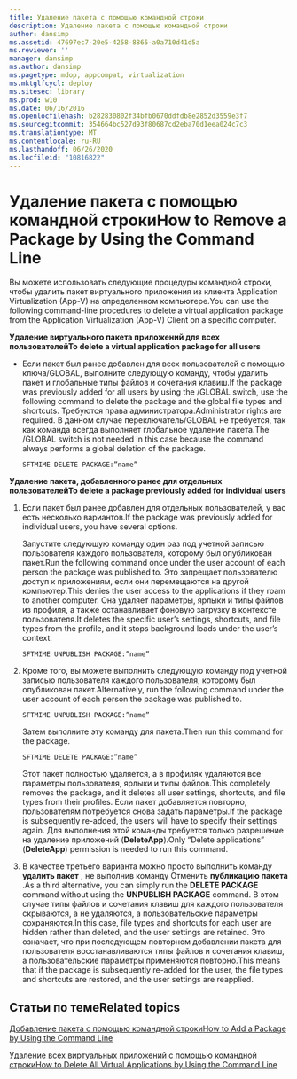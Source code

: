 ```yaml
---
title: Удаление пакета с помощью командной строки
description: Удаление пакета с помощью командной строки
author: dansimp
ms.assetid: 47697ec7-20e5-4258-8865-a0a710d41d5a
ms.reviewer: ''
manager: dansimp
ms.author: dansimp
ms.pagetype: mdop, appcompat, virtualization
ms.mktglfcycl: deploy
ms.sitesec: library
ms.prod: w10
ms.date: 06/16/2016
ms.openlocfilehash: b282830802f34bfb0670ddfdb8e2852d3559e3f7
ms.sourcegitcommit: 354664bc527d93f80687cd2eba70d1eea024c7c3
ms.translationtype: MT
ms.contentlocale: ru-RU
ms.lasthandoff: 06/26/2020
ms.locfileid: "10816822"
---
```

# <span data-ttu-id="e8243-103">Удаление пакета с помощью командной строки</span><span class="sxs-lookup"><span data-stu-id="e8243-103">How to Remove a Package by Using the Command Line</span></span>


<span data-ttu-id="e8243-104">Вы можете использовать следующие процедуры командной строки, чтобы удалить пакет виртуального приложения из клиента Application Virtualization (App-V) на определенном компьютере.</span><span class="sxs-lookup"><span data-stu-id="e8243-104">You can use the following command-line procedures to delete a virtual application package from the Application Virtualization (App-V) Client on a specific computer.</span></span>

**<span data-ttu-id="e8243-105">Удаление виртуального пакета приложений для всех пользователей</span><span class="sxs-lookup"><span data-stu-id="e8243-105">To delete a virtual application package for all users</span></span>**

-   <span data-ttu-id="e8243-106">Если пакет был ранее добавлен для всех пользователей с помощью ключа/GLOBAL, выполните следующую команду, чтобы удалить пакет и глобальные типы файлов и сочетания клавиш.</span><span class="sxs-lookup"><span data-stu-id="e8243-106">If the package was previously added for all users by using the /GLOBAL switch, use the following command to delete the package and the global file types and shortcuts.</span></span> <span data-ttu-id="e8243-107">Требуются права администратора.</span><span class="sxs-lookup"><span data-stu-id="e8243-107">Administrator rights are required.</span></span> <span data-ttu-id="e8243-108">В данном случае переключатель/GLOBAL не требуется, так как команда всегда выполняет глобальное удаление пакета.</span><span class="sxs-lookup"><span data-stu-id="e8243-108">The /GLOBAL switch is not needed in this case because the command always performs a global deletion of the package.</span></span>

    `SFTMIME DELETE PACKAGE:”name”`

**<span data-ttu-id="e8243-109">Удаление пакета, добавленного ранее для отдельных пользователей</span><span class="sxs-lookup"><span data-stu-id="e8243-109">To delete a package previously added for individual users</span></span>**

1.  <span data-ttu-id="e8243-110">Если пакет был ранее добавлен для отдельных пользователей, у вас есть несколько вариантов.</span><span class="sxs-lookup"><span data-stu-id="e8243-110">If the package was previously added for individual users, you have several options.</span></span>

    <span data-ttu-id="e8243-111">Запустите следующую команду один раз под учетной записью пользователя каждого пользователя, которому был опубликован пакет.</span><span class="sxs-lookup"><span data-stu-id="e8243-111">Run the following command once under the user account of each person the package was published to.</span></span> <span data-ttu-id="e8243-112">Это запрещает пользователю доступ к приложениям, если они перемещаются на другой компьютер.</span><span class="sxs-lookup"><span data-stu-id="e8243-112">This denies the user access to the applications if they roam to another computer.</span></span> <span data-ttu-id="e8243-113">Она удаляет параметры, ярлыки и типы файлов из профиля, а также останавливает фоновую загрузку в контексте пользователя.</span><span class="sxs-lookup"><span data-stu-id="e8243-113">It deletes the specific user’s settings, shortcuts, and file types from the profile, and it stops background loads under the user’s context.</span></span>

    `SFTMIME UNPUBLISH PACKAGE:”name”`

2.  <span data-ttu-id="e8243-114">Кроме того, вы можете выполнить следующую команду под учетной записью пользователя каждого пользователя, которому был опубликован пакет.</span><span class="sxs-lookup"><span data-stu-id="e8243-114">Alternatively, run the following command under the user account of each person the package was published to.</span></span>

    `SFTMIME UNPUBLISH PACKAGE:”name”`

    <span data-ttu-id="e8243-115">Затем выполните эту команду для пакета.</span><span class="sxs-lookup"><span data-stu-id="e8243-115">Then run this command for the package.</span></span>

    `SFTMIME DELETE PACKAGE:”name”`

    <span data-ttu-id="e8243-116">Этот пакет полностью удаляется, а в профилях удаляются все параметры пользователя, ярлыки и типы файлов.</span><span class="sxs-lookup"><span data-stu-id="e8243-116">This completely removes the package, and it deletes all user settings, shortcuts, and file types from their profiles.</span></span> <span data-ttu-id="e8243-117">Если пакет добавляется повторно, пользователям потребуется снова задать параметры.</span><span class="sxs-lookup"><span data-stu-id="e8243-117">If the package is subsequently re-added, the users will have to specify their settings again.</span></span> <span data-ttu-id="e8243-118">Для выполнения этой команды требуется только разрешение на удаление приложений (**DeleteApp**).</span><span class="sxs-lookup"><span data-stu-id="e8243-118">Only “Delete applications” (**DeleteApp**) permission is needed to run this command.</span></span>

3.  <span data-ttu-id="e8243-119">В качестве третьего варианта можно просто выполнить команду **удалить пакет** , не выполнив команду Отменить **публикацию пакета** .</span><span class="sxs-lookup"><span data-stu-id="e8243-119">As a third alternative, you can simply run the **DELETE PACKAGE** command without using the **UNPUBLISH PACKAGE** command.</span></span> <span data-ttu-id="e8243-120">В этом случае типы файлов и сочетания клавиш для каждого пользователя скрываются, а не удаляются, а пользовательские параметры сохраняются.</span><span class="sxs-lookup"><span data-stu-id="e8243-120">In this case, file types and shortcuts for each user are hidden rather than deleted, and the user settings are retained.</span></span> <span data-ttu-id="e8243-121">Это означает, что при последующем повторном добавлении пакета для пользователя восстанавливаются типы файлов и сочетания клавиш, а пользовательские параметры применяются повторно.</span><span class="sxs-lookup"><span data-stu-id="e8243-121">This means that if the package is subsequently re-added for the user, the file types and shortcuts are restored, and the user settings are reapplied.</span></span>

## <span data-ttu-id="e8243-122">Статьи по теме</span><span class="sxs-lookup"><span data-stu-id="e8243-122">Related topics</span></span>


[<span data-ttu-id="e8243-123">Добавление пакета с помощью командной строки</span><span class="sxs-lookup"><span data-stu-id="e8243-123">How to Add a Package by Using the Command Line</span></span>](how-to-add-a-package-by-using-the-command-line.md)

[<span data-ttu-id="e8243-124">Удаление всех виртуальных приложений с помощью командной строки</span><span class="sxs-lookup"><span data-stu-id="e8243-124">How to Delete All Virtual Applications by Using the Command Line</span></span>](how-to-delete-all-virtual-applications-by-using-the-command-line.md)

 

 





